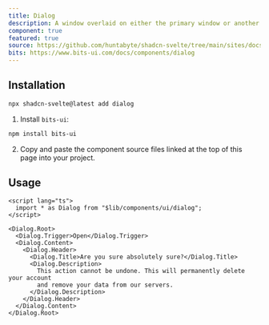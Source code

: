 ```yaml
---
title: Dialog
description: A window overlaid on either the primary window or another dialog window, rendering the content underneath inert.
component: true
featured: true
source: https://github.com/huntabyte/shadcn-svelte/tree/main/sites/docs/src/lib/registry/default/ui/dialog
bits: https://www.bits-ui.com/docs/components/dialog
---
```


<script>
  import { ComponentPreview, ManualInstall } from '$lib/components/docs';
</script>

<ComponentPreview name="dialog-demo">

<div></div>

</ComponentPreview>

## Installation

```bash
npx shadcn-svelte@latest add dialog
```

<ManualInstall>

1. Install `bits-ui`:

```bash
npm install bits-ui
```

2. Copy and paste the component source files linked at the top of this page into your project.

</ManualInstall>

## Usage

```svelte
<script lang="ts">
  import * as Dialog from "$lib/components/ui/dialog";
</script>

<Dialog.Root>
  <Dialog.Trigger>Open</Dialog.Trigger>
  <Dialog.Content>
    <Dialog.Header>
      <Dialog.Title>Are you sure absolutely sure?</Dialog.Title>
      <Dialog.Description>
        This action cannot be undone. This will permanently delete your account
        and remove your data from our servers.
      </Dialog.Description>
    </Dialog.Header>
  </Dialog.Content>
</Dialog.Root>
```
